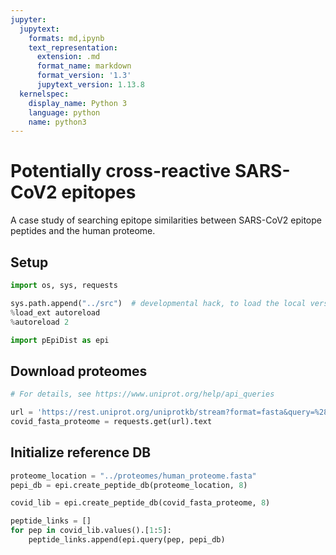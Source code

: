 ```yaml
---
jupyter:
  jupytext:
    formats: md,ipynb
    text_representation:
      extension: .md
      format_name: markdown
      format_version: '1.3'
      jupytext_version: 1.13.8
  kernelspec:
    display_name: Python 3
    language: python
    name: python3
---
```


# Potentially cross-reactive SARS-CoV2 epitopes

A case study of searching epitope similarities between SARS-CoV2 epitope peptides and the human proteome.

## Setup

```python
import os, sys, requests
```

```python
sys.path.append("../src")  # developmental hack, to load the local version of the module
%load_ext autoreload
%autoreload 2

import pEpiDist as epi
```

## Download proteomes

```python
# For details, see https://www.uniprot.org/help/api_queries

url = 'https://rest.uniprot.org/uniprotkb/stream?format=fasta&query=%28%28organism_id%3A2697049%29%29'
covid_fasta_proteome = requests.get(url).text
```

## Initialize reference DB

```python
proteome_location = "../proteomes/human_proteome.fasta"
pepi_db = epi.create_peptide_db(proteome_location, 8)
```

```python
covid_lib = epi.create_peptide_db(covid_fasta_proteome, 8)
```

```python
peptide_links = []
for pep in covid_lib.values().[1:5]:
    peptide_links.append(epi.query(pep, pepi_db)
```
